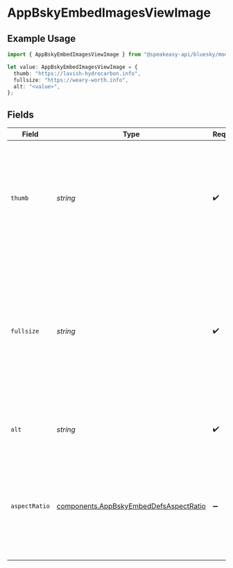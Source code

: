 # AppBskyEmbedImagesViewImage

## Example Usage

```typescript
import { AppBskyEmbedImagesViewImage } from "@speakeasy-api/bluesky/models/components";

let value: AppBskyEmbedImagesViewImage = {
  thumb: "https://lavish-hydrocarbon.info",
  fullsize: "https://weary-worth.info",
  alt: "<value>",
};
```

## Fields

| Field                                                                                                                                                                 | Type                                                                                                                                                                  | Required                                                                                                                                                              | Description                                                                                                                                                           |
| --------------------------------------------------------------------------------------------------------------------------------------------------------------------- | --------------------------------------------------------------------------------------------------------------------------------------------------------------------- | --------------------------------------------------------------------------------------------------------------------------------------------------------------------- | --------------------------------------------------------------------------------------------------------------------------------------------------------------------- |
| `thumb`                                                                                                                                                               | *string*                                                                                                                                                              | :heavy_check_mark:                                                                                                                                                    | Fully-qualified URL where a thumbnail of the image can be fetched. For example, CDN location provided by the App View.                                                |
| `fullsize`                                                                                                                                                            | *string*                                                                                                                                                              | :heavy_check_mark:                                                                                                                                                    | Fully-qualified URL where a large version of the image can be fetched. May or may not be the exact original blob. For example, CDN location provided by the App View. |
| `alt`                                                                                                                                                                 | *string*                                                                                                                                                              | :heavy_check_mark:                                                                                                                                                    | Alt text description of the image, for accessibility.                                                                                                                 |
| `aspectRatio`                                                                                                                                                         | [components.AppBskyEmbedDefsAspectRatio](../../models/components/appbskyembeddefsaspectratio.md)                                                                      | :heavy_minus_sign:                                                                                                                                                    | width:height represents an aspect ratio. It may be approximate, and may not correspond to absolute dimensions in any given unit.                                      |